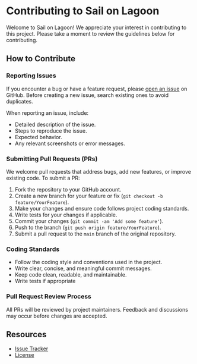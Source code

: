 # Contributing to Sail on Lagoon

Welcome to Sail on Lagoon! We appreciate your interest in contributing to this project. Please take a moment to review the guidelines below for contributing.

## How to Contribute

### Reporting Issues

If you encounter a bug or have a feature request, please [open an issue](https://github.com/uselagoon/sailonlagoon/issues) on GitHub. Before creating a new issue, search existing ones to avoid duplicates.

When reporting an issue, include:

- Detailed description of the issue.
- Steps to reproduce the issue.
- Expected behavior.
- Any relevant screenshots or error messages.

### Submitting Pull Requests (PRs)

We welcome pull requests that address bugs, add new features, or improve existing code. To submit a PR:

1. Fork the repository to your GitHub account.
2. Create a new branch for your feature or fix (`git checkout -b feature/YourFeature`).
3. Make your changes and ensure code follows project coding standards.
4. Write tests for your changes if applicable.
5. Commit your changes (`git commit -am 'Add some feature'`).
6. Push to the branch (`git push origin feature/YourFeature`).
7. Submit a pull request to the `main` branch of the original repository.

### Coding Standards

- Follow the coding style and conventions used in the project.
- Write clear, concise, and meaningful commit messages.
- Keep code clean, readable, and maintainable.
- Write tests if appropriate

### Pull Request Review Process

All PRs will be reviewed by project maintainers. Feedback and discussions may occur before changes are accepted.

## Resources

- [Issue Tracker](https://github.com/uselagoon/sailonlagoon/issues)
- [License](LICENSE)

